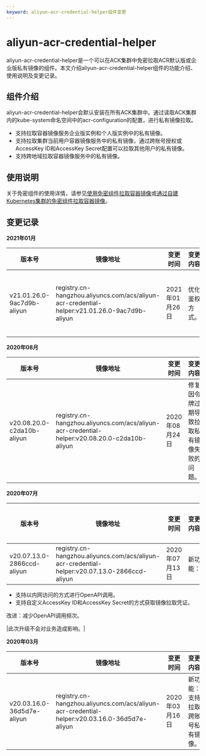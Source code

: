 ```yaml
---
keyword: aliyun-acr-credential-helper组件变更
---
```


# aliyun-acr-credential-helper

aliyun-acr-credential-helper是一个可以在ACK集群中免密拉取ACR默认版或企业版私有镜像的组件。本文介绍aliyun-acr-credential-helper组件的功能介绍、使用说明及变更记录。

## 组件介绍

aliyun-acr-credential-helper会默认安装在所有ACK集群中。通过读取ACK集群内的kube-system命名空间中的acr-configuration的配置，进行私有镜像拉取。

-   支持拉取容器镜像服务企业版实例和个人版实例中的私有镜像。
-   支持拉取集群当前用户容器镜像服务中的私有镜像，通过跨账号授权或AccessKey ID和AccessKey Secret配置可以拉取其他用户的私有镜像。
-   支持跨地域拉取容器镜像服务中的私有镜像。

## 使用说明

关于免密组件的使用详情，请参见[使用免密组件拉取容器镜像](/cn.zh-CN/Kubernetes集群用户指南/应用/镜像/使用免密组件拉取容器镜像.md)或[通过自建Kubernetes集群的免密组件拉取容器镜像](/cn.zh-CN/Kubernetes集群用户指南/多云混合云/注册集群管理/通过自建Kubernetes集群的免密组件拉取容器镜像.md)。

## 变更记录

**2021年01月**

|版本号|镜像地址|变更时间|变更内容|变更影响|
|---|----|----|----|----|
|v21.01.26.0-9ac7d9b-aliyun|registry.cn-hangzhou.aliyuncs.com/acs/aliyun-acr-credential-helper:v21.01.26.0-9ac7d9b-aliyun|2021年01月26日|优化鉴权方式。|此次升级不会对业务造成影响。|

**2020年08月**

|版本号|镜像地址|变更时间|变更内容|变更影响|
|---|----|----|----|----|
|v20.08.20.0-c2da10b-aliyun|registry.cn-hangzhou.aliyuncs.com/acs/aliyun-acr-credential-helper:v20.08.20.0-c2da10b-aliyun|2020年08月24日|修复因令牌过期导致拉取私有镜像失败的问题。|此次升级不会对业务造成影响。|

**2020年07月**

|版本号|镜像地址|变更时间|变更内容|变更影响|
|---|----|----|----|----|
|v20.07.13.0-2866ccd-aliyun|registry.cn-hangzhou.aliyuncs.com/acs/aliyun-acr-credential-helper:v20.07.13.0-2866ccd-aliyun|2020年07月13日|新功能：

-   支持以内网访问的方式进行OpenAPI调用。
-   支持自定义AccessKey ID和AccessKey Secret的方式获取镜像拉取凭证。

改进：减少OpenAPI调用频次。

|此次升级不会对业务造成影响。|

**2020年03月**

|版本号|镜像地址|变更时间|变更内容|变更影响|
|---|----|----|----|----|
|v20.03.16.0-36d5d7e-aliyun|registry.cn-hangzhou.aliyuncs.com/acs/aliyun-acr-credential-helper:v20.03.16.0-36d5d7e-aliyun|2020年03月16日|新功能：支持拉取跨账号私有镜像。|此次升级不会对业务造成影响。|

